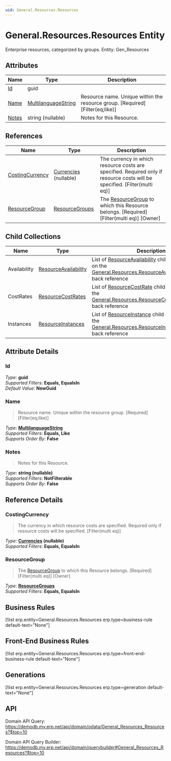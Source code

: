 ```yaml
---
uid: General.Resources.Resources
---
```

# General.Resources.Resources Entity

Enterprise resources, categorized by groups. Entity: Gen_Resources

## Attributes

| Name | Type | Description |
| ---- | ---- | --- |
| [Id](General.Resources.Resources.md#id) | guid |  
| [Name](General.Resources.Resources.md#name) | [MultilanguageString](../data-types.md#multilanguagestring) | Resource name. Unique within the resource group. [Required] [Filter(eq;like)] 
| [Notes](General.Resources.Resources.md#notes) | string (nullable) | Notes for this Resource. 

## References

| Name | Type | Description |
| ---- | ---- | --- |
| [CostingCurrency](General.Resources.Resources.md#costingcurrency) | [Currencies](General.Currencies.md) (nullable) | The currency in which resource costs are specified. Required only if resource costs will be specified. [Filter(multi eq)] |
| [ResourceGroup](General.Resources.Resources.md#resourcegroup) | [ResourceGroups](General.Resources.ResourceGroups.md) | The [ResourceGroup](General.Resources.Resources.md#resourcegroup) to which this Resource belongs. [Required] [Filter(multi eq)] [Owner] |

## Child Collections

| Name | Type | Description |
| ---- | ---- | --- |
| Availability | [ResourceAvailability](General.Resources.ResourceAvailability.md) | List of [ResourceAvailability](General.Resources.ResourceAvailability.md) child objects, based on the [General.Resources.ResourceAvailability.Resource](General.Resources.ResourceAvailability.md#resource) back reference 
| CostRates | [ResourceCostRates](General.Resources.ResourceCostRates.md) | List of [ResourceCostRate](General.Resources.ResourceCostRates.md) child objects, based on the [General.Resources.ResourceCostRate.Resource](General.Resources.ResourceCostRates.md#resource) back reference 
| Instances | [ResourceInstances](General.Resources.ResourceInstances.md) | List of [ResourceInstance](General.Resources.ResourceInstances.md) child objects, based on the [General.Resources.ResourceInstance.Resource](General.Resources.ResourceInstances.md#resource) back reference 


## Attribute Details

### Id

_Type_: **guid**  
_Supported Filters_: **Equals, EqualsIn**  
_Default Value_: **NewGuid**  

### Name

> Resource name. Unique within the resource group. [Required] [Filter(eq;like)]

_Type_: **[MultilanguageString](../data-types.md#multilanguagestring)**  
_Supported Filters_: **Equals, Like**  
_Supports Order By_: **False**  

### Notes

> Notes for this Resource.

_Type_: **string (nullable)**  
_Supported Filters_: **NotFilterable**  
_Supports Order By_: **False**  


## Reference Details

### CostingCurrency

> The currency in which resource costs are specified. Required only if resource costs will be specified. [Filter(multi eq)]

_Type_: **[Currencies](General.Currencies.md) (nullable)**  
_Supported Filters_: **Equals, EqualsIn**  

### ResourceGroup

> The [ResourceGroup](General.Resources.Resources.md#resourcegroup) to which this Resource belongs. [Required] [Filter(multi eq)] [Owner]

_Type_: **[ResourceGroups](General.Resources.ResourceGroups.md)**  
_Supported Filters_: **Equals, EqualsIn**  



## Business Rules

[!list erp.entity=General.Resources.Resources erp.type=business-rule default-text="None"]

## Front-End Business Rules

[!list erp.entity=General.Resources.Resources erp.type=front-end-business-rule default-text="None"]

## Generations

[!list erp.entity=General.Resources.Resources erp.type=generation default-text="None"]

## API

Domain API Query:
<https://demodb.my.erp.net/api/domain/odata/General_Resources_Resources?$top=10>

Domain API Query Builder:
<https://demodb.my.erp.net/api/domain/querybuilder#General_Resources_Resources?$top=10>

